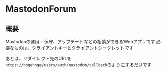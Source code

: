 # MastodonForum
## 概要

Mastodonの運用・保守、アップデートなどの相談ができるWebアプリです
必要なものは、クライアントキーとクライアントシークレットです

あとは、リダイレクト先のURLを`https://hogehoge/users/auth/mastodon/callback`のようにするだけです

